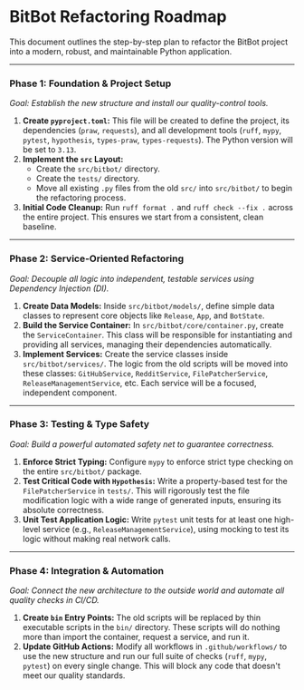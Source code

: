 # BitBot Refactoring Roadmap

This document outlines the step-by-step plan to refactor the BitBot project into a modern, robust, and maintainable Python application.

---

### **Phase 1: Foundation & Project Setup**

*Goal: Establish the new structure and install our quality-control tools.*

1.  **Create `pyproject.toml`:** This file will be created to define the project, its dependencies (`praw`, `requests`), and all development tools (`ruff`, `mypy`, `pytest`, `hypothesis`, `types-praw`, `types-requests`). The Python version will be set to `3.13`.
2.  **Implement the `src` Layout:**
    -   Create the `src/bitbot/` directory.
    -   Create the `tests/` directory.
    -   Move all existing `.py` files from the old `src/` into `src/bitbot/` to begin the refactoring process.
3.  **Initial Code Cleanup:** Run `ruff format .` and `ruff check --fix .` across the entire project. This ensures we start from a consistent, clean baseline.

---

### **Phase 2: Service-Oriented Refactoring**

*Goal: Decouple all logic into independent, testable services using Dependency Injection (DI).*

1.  **Create Data Models:** Inside `src/bitbot/models/`, define simple data classes to represent core objects like `Release`, `App`, and `BotState`.
2.  **Build the Service Container:** In `src/bitbot/core/container.py`, create the `ServiceContainer`. This class will be responsible for instantiating and providing all services, managing their dependencies automatically.
3.  **Implement Services:** Create the service classes inside `src/bitbot/services/`. The logic from the old scripts will be moved into these classes: `GitHubService`, `RedditService`, `FilePatcherService`, `ReleaseManagementService`, etc. Each service will be a focused, independent component.

---

### **Phase 3: Testing & Type Safety**

*Goal: Build a powerful automated safety net to guarantee correctness.*

1.  **Enforce Strict Typing:** Configure `mypy` to enforce strict type checking on the entire `src/bitbot/` package.
2.  **Test Critical Code with `Hypothesis`:** Write a property-based test for the `FilePatcherService` in `tests/`. This will rigorously test the file modification logic with a wide range of generated inputs, ensuring its absolute correctness.
3.  **Unit Test Application Logic:** Write `pytest` unit tests for at least one high-level service (e.g., `ReleaseManagementService`), using mocking to test its logic without making real network calls.

---

### **Phase 4: Integration & Automation**

*Goal: Connect the new architecture to the outside world and automate all quality checks in CI/CD.*

1.  **Create `bin` Entry Points:** The old scripts will be replaced by thin executable scripts in the `bin/` directory. These scripts will do nothing more than import the container, request a service, and run it.
2.  **Update GitHub Actions:** Modify all workflows in `.github/workflows/` to use the new structure and run our full suite of checks (`ruff`, `mypy`, `pytest`) on every single change. This will block any code that doesn't meet our quality standards.
